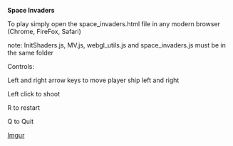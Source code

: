 <B>Space Invaders</B>

To play simply open the space_invaders.html file in any modern browser (Chrome, FireFox, Safari)

note: InitShaders.js, MV.js, webgl_utils.js and space_invaders.js must be in the same folder

Controls:

Left and right arrow keys to move player ship left and right

Left click to shoot

R to restart

Q to Quit

[Imgur](https://imgur.com/undefined)

